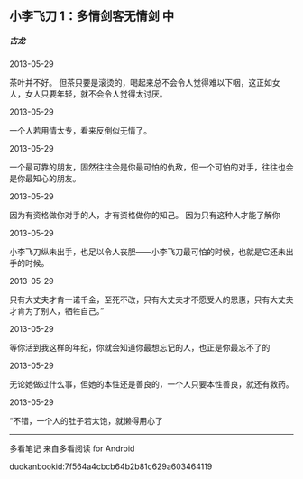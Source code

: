 ## 小李飞刀 1：多情剑客无情剑 中

##### 古龙

  

2013-05-29

茶叶并不好。 但茶只要是滚烫的，喝起来总不会令人觉得难以下咽，这正如女人，女人只要年轻，就不会令人觉得太讨厌。

  

2013-05-29

一个人若用情太专，看来反倒似无情了。

  

2013-05-29

一个最可靠的朋友，固然往往会是你最可怕的仇敌，但一个可怕的对手，往往也会是你最知心的朋友。

  

2013-05-29

因为有资格做你对手的人，才有资格做你的知己。 因为只有这种人才能了解你

  

2013-05-29

小李飞刀纵未出手，也足以令人丧胆——小李飞刀最可怕的时候，也就是它还未出手的时候。

  

2013-05-29

只有大丈夫才肯一诺千金，至死不改，只有大丈夫才不愿受人的恩惠，只有大丈夫才肯为了别人，牺牲自己。”

  

2013-05-29

等你活到我这样的年纪，你就会知道你最想忘记的人，也正是你最忘不了的

  

2013-05-29

无论她做过什么事，但她的本性还是善良的，一个人只要本性善良，就还有救药。

  

2013-05-29

“不错，一个人的肚子若太饱，就懒得用心了

* * *

多看笔记 来自多看阅读 for Android

duokanbookid:7f564a4cbcb64b2b81c629a603464119

